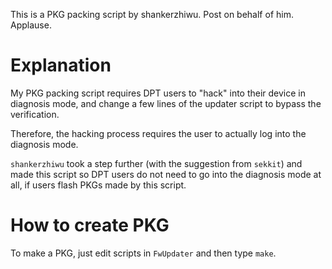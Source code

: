 This is a PKG packing script by shankerzhiwu. Post on behalf of him. Applause.

# Explanation
My PKG packing script requires DPT users to "hack" into their device in diagnosis mode, and change a few lines of the updater script to bypass the verification.

Therefore, the hacking process requires the user to actually log into the diagnosis mode.

`shankerzhiwu` took a step further (with the suggestion from `sekkit`) and made this script so DPT users do not need to go into the diagnosis mode at all, if users flash PKGs made by this script.


# How to create PKG

To make a PKG, just edit scripts in `FwUpdater` and then type `make`.